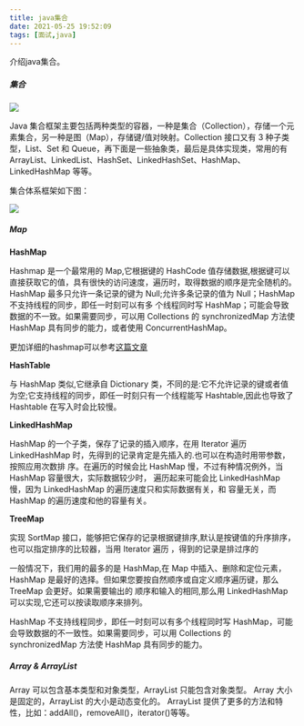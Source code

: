 ```yaml
---
title: java集合
date: 2021-05-25 19:52:09
tags: [面试,java]
---
```


介绍java集合。

<!--more-->

##### 集合

![](http://img.wanghaojun.cn//other/20210330101050.png)

Java 集合框架主要包括两种类型的容器，一种是集合（Collection），存储一个元素集合，另一种是图（Map），存储键/值对映射。Collection 接口又有 3 种子类型，List、Set 和 Queue，再下面是一些抽象类，最后是具体实现类，常用的有 ArrayList、LinkedList、HashSet、LinkedHashSet、HashMap、LinkedHashMap 等等。

集合体系框架如下图：

![](http://img.wanghaojun.cn//other/20210330101221.png)

##### Map

**HashMap** 

Hashmap 是一个最常用的 Map,它根据键的 HashCode 值存储数据,根据键可以直接获取它的值，具有很快的访问速度，遍历时，取得数据的顺序是完全随机的。 HashMap 最多只允许一条记录的键为 Null;允许多条记录的值为 Null；HashMap 不支持线程的同步，即任一时刻可以有多 个线程同时写 HashMap；可能会导致数据的不一致。如果需要同步，可以用 Collections 的 synchronizedMap 方法使 HashMap 具有同步的能力，或者使用 ConcurrentHashMap。

更加详细的hashmap可以参考[这篇文章](https://tech.meituan.com/2016/06/24/java-hashmap.html)

**HashTable**

与 HashMap 类似,它继承自 Dictionary 类，不同的是:它不允许记录的键或者值为空;它支持线程的同步，即任一时刻只有一个线程能写 Hashtable,因此也导致了 Hashtable 在写入时会比较慢。

**LinkedHashMap** 

HashMap 的一个子类，保存了记录的插入顺序，在用 Iterator 遍历 LinkedHashMap 时，先得到的记录肯定是先插入的.也可以在构造时用带参数，按照应用次数排 序。在遍历的时候会比 HashMap 慢，不过有种情况例外，当 HashMap 容量很大，实际数据较少时， 遍历起来可能会比 LinkedHashMap 慢，因为 LinkedHashMap 的遍历速度只和实际数据有关，和 容量无关，而 HashMap 的遍历速度和他的容量有关。

**TreeMap** 

实现 SortMap 接口，能够把它保存的记录根据键排序,默认是按键值的升序排序， 也可以指定排序的比较器，当用 Iterator 遍历 ，得到的记录是排过序的

一般情况下，我们用的最多的是 HashMap,在 Map 中插入、删除和定位元素，HashMap 是最好的选择。但如果您要按自然顺序或自定义顺序遍历键，那么 TreeMap 会更好。如果需要输出的 顺序和输入的相同,那么用 LinkedHashMap 可以实现,它还可以按读取顺序来排列。

HashMap 不支持线程同步，即任一时刻可以有多个线程同时写 HashMap，可能会导致数据的不一致性。如果需要同步，可以用 Collections 的 synchronizedMap 方法使 HashMap 具有同步的能力。

##### Array & ArrayList

Array 可以包含基本类型和对象类型，ArrayList 只能包含对象类型。 Array 大小是固定的，ArrayList 的大小是动态变化的。 ArrayList 提供了更多的方法和特性，比如：addAll()，removeAll()，iterator()等等。

